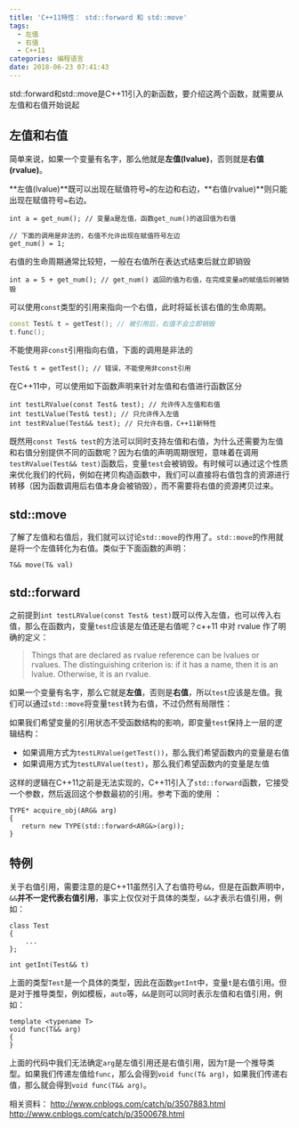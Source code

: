 ```yaml
---
title: 'C++11特性： std::forward 和 std::move'
tags:
  - 左值
  - 右值
  - C++11
categories: 编程语言
date: 2018-06-23 07:41:43
---
```



std::forward和std::move是C++11引入的新函数，要介绍这两个函数，就需要从左值和右值开始说起

<!-- more -->

## 左值和右值
简单来说，如果一个变量有名字，那么他就是**左值(lvalue)**，否则就是**右值(rvalue)**。

**左值(lvalue)**既可以出现在赋值符号`=`的左边和右边，**右值(rvalue)**则只能出现在赋值符号`=`右边。
```
int a = get_num(); // 变量a是左值，函数get_num()的返回值为右值

// 下面的调用是非法的，右值不允许出现在赋值符号左边
get_num() = 1; 
```

右值的生命周期通常比较短，一般在右值所在表达式结束后就立即销毁
```
int a = 5 + get_num(); // get_num() 返回的值为右值，在完成变量a的赋值后则被销毁
```

可以使用`const`类型的引用来指向一个右值，此时将延长该右值的生命周期。
```cpp
const Test& t = getTest(); // 被引用后，右值不会立即销毁
t.func();
```

不能使用非`const`引用指向右值，下面的调用是非法的
```
Test& t = getTest(); // 错误，不能使用非const引用
```
在C++11中，可以使用如下函数声明来针对左值和右值进行函数区分
```
int testLRValue(const Test& test); // 允许传入左值和右值
int testLValue(Test& test); // 只允许传入左值
int testRValue(Test&& test); // 只允许右值，C++11新特性
```
既然用`const Test& test`的方法可以同时支持左值和右值，为什么还需要为左值和右值分别提供不同的函数呢？因为右值的声明周期很短，意味着在调用`testRValue(Test&& test)`函数后，变量`test`会被销毁。有时候可以通过这个性质来优化我们的代码，例如在拷贝构造函数中，我们可以直接将右值包含的资源进行转移（因为函数调用后右值本身会被销毁），而不需要将右值的资源拷贝过来。

## std::move
了解了左值和右值后，我们就可以讨论`std::move`的作用了。`std::move`的作用就是将一个左值转化为右值。类似于下面函数的声明：
```
T&& move(T& val)
```

## std::forward
之前提到`int testLRValue(const Test& test)`既可以传入左值，也可以传入右值，那么在函数内，变量`test`应该是左值还是右值呢？c++11 中对 rvalue 作了明确的定义：
> Things that are declared as rvalue reference can be lvalues or rvalues. The distinguishing criterion is: if it has a name, then it is an lvalue. Otherwise, it is an rvalue.

如果一个变量有名字，那么它就是**左值**，否则是**右值**，所以`test`应该是左值。我们可以通过`std::move`将变量`test`转为右值，不过仍然有局限性：

如果我们希望变量的引用状态不受函数结构的影响，即变量`test`保持上一层的逻辑结构：
- 如果调用方式为`testLRValue(getTest())`，那么我们希望函数内的变量是右值
- 如果调用方式为`testLRValue(test)`，那么我们希望函数内的变量是左值

这样的逻辑在C++11之前是无法实现的，C++11引入了`std::forward`函数，它接受一个参数，然后返回这个参数最初的引用。参考下面的使用 ：
```
TYPE* acquire_obj(ARG& arg)
{
   return new TYPE(std::forward<ARG&>(arg));
}
```

## 特例
关于右值引用，需要注意的是C++11虽然引入了右值符号`&&`，但是在函数声明中，`&&`**并不一定代表右值引用**，事实上仅仅对于具体的类型，`&&`才表示右值引用，例如：
```
class Test
{
	...
};

int getInt(Test&& t)
```
上面的类型`Test`是一个具体的类型，因此在函数`getInt`中，变量`t`是右值引用。但是对于推导类型，例如模板，`auto`等，`&&`是则可以同时表示左值和右值引用，例如：
```
template <typename T>
void func(T&& arg)
{
}
```
上面的代码中我们无法确定`arg`是左值引用还是右值引用，因为`T`是一个推导类型。如果我们传递左值给`func`，那么会得到`void func(T& arg)`，如果我们传递右值，那么就会得到`void func(T&& arg)`。



相关资料：
http://www.cnblogs.com/catch/p/3507883.html
http://www.cnblogs.com/catch/p/3500678.html